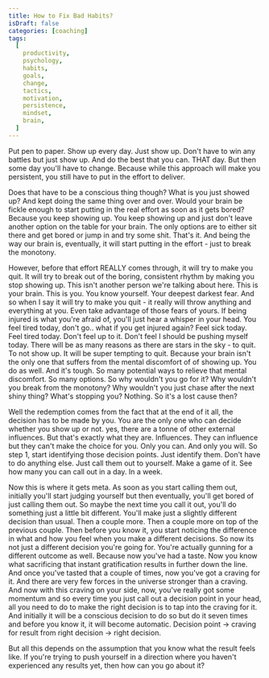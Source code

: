 ```yaml
---
title: How to Fix Bad Habits?
isDraft: false
categories: [coaching]
tags:
  [
    productivity,
    psychology,
    habits,
    goals,
    change,
    tactics,
    motivation,
    persistence,
    mindset,
    brain,
  ]
---
```


Put pen to paper. Show up every day. Just show up. Don't have to win any battles but just show up. And do the best that you can. THAT day. But then some day you'll have to change. Because while this approach will make you persistent, you still have to put in the effort to deliver.

Does that have to be a conscious thing though? What is you just showed up? And kept doing the same thing over and over. Would your brain be fickle enough to start putting in the real effort as soon as it gets bored? Because you keep showing up. You keep showing up and just don't leave another option on the table for your brain. The only options are to either sit there and get bored or jump in and try some shit. That's it. And being the way our brain is, eventually, it will start putting in the effort - just to break the monotony.

However, before that effort REALLY comes through, it will try to make you quit. It will try to break out of the boring, consistent rhythm by making you stop showing up. This isn't another person we're talking about here. This is your brain. This is you. You know yourself. Your deepest darkest fear. And so when I say it will try to make you quit - it really will throw anything and everything at you. Even take advantage of those fears of yours. If being injured is what you're afraid of, you'll just hear a whisper in your head. You feel tired today, don't go.. what if you get injured again? Feel sick today. Feel tired today. Don't feel up to it. Don't feel I should be pushing myself today. There will be as many reasons as there are stars in the sky - to quit. To not show up. It will be super tempting to quit. Because your brain isn't the only one that suffers from the mental discomfort of of showing up. You do as well. And it's tough. So many potential ways to relieve that mental discomfort. So many options. So why wouldn't you go for it? Why wouldn't you break from the monotony? Why wouldn't you just chase after the next shiny thing? What's stopping you? Nothing. So it's a lost cause then?

Well the redemption comes from the fact that at the end of it all, the decision has to be made by you. You are the only one who can decide whether you show up or not. yes, there are a tonne of other external influences. But that's exactly what they are. Influences. They can influence but they can't make the choice for you. Only you can. And only you will.
So step 1, start identifying those decision points. Just identify them. Don't have to do anything else. Just call them out to yourself. Make a game of it. See how many you can call out in a day. In a week.

Now this is where it gets meta. As soon as you start calling them out, initially you'll start judging yourself but then eventually, you'll get bored of just calling them out. So maybe the next time you call it out, you'll do something just a little bit different. You'll make just a slightly different decision than usual. Then a couple more. Then a couple more on top of the previous couple. Then before you know it, you start noticing the difference in what and how you feel when you make a different decisions. So now its not just a different decision you're going for. You're actually gunning for a different outcome as well. Because now you've had a taste. Now you know what sacrificing that instant gratification results in further down the line. And once you've tasted that a couple of times, now you've got a craving for it. And there are very few forces in the universe stronger than a craving. And now with this craving on your side, now, you've really got some momentum and so every time you just call out a decision point in your head, all you need to do to make the right decision is to tap into the craving for it. And initially it will be a conscious decision to do so but do it seven times and before you know it, it will become automatic. Decision point -> craving for result from right decision -> right decision.

But all this depends on the assumption that you know what the result feels like. If you're trying to push yourself in a direction where you haven't experienced any results yet, then how can you go about it?
